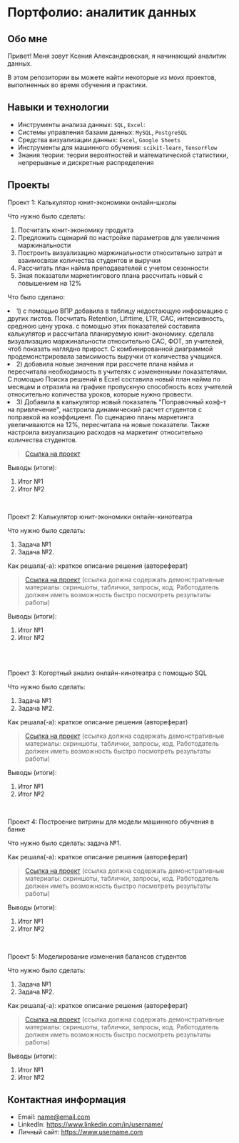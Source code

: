 # Портфолио: аналитик данных

## Обо мне 

Привет! Меня зовут Ксения Александровская, я начинающий аналитик данных. 

В этом репозитории вы можете найти некоторые из моих проектов, выполненных во время обучения и практики.
<br>

## Навыки и технологии
- Инструменты анализа данных: ``SQL``, ``Excel``: 
- Системы управления базами данных: ``MySQL``, ``PostgreSQL``
- Средства визуализации данных: ``Excel``, ``Google Sheets``
- Инструменты для машинного обучения: ``scikit-learn``, ``TensorFlow``
- Знания теории: теории вероятностей и математической статистики, непрерывные и дискретные распределения



## Проекты
<p> Проект 1: Калькулятор юнит-экономики онлайн-школы</p>
<p>Что нужно было сделать:<p>
<ol>
  <li> Посчитать юнит-экономику продукта </li>
  <li>Предложить сценарий по настройке параметров для увеличения маржинальности</li>
  <li> Построить визуализацию маржинальности относительно затрат и взаимосвязи количества студентов и выручки </li>
  <li> Рассчитать план найма преподавателей с учетом сезонности  </li>
  <li> Зная показатели маркетингового плана рассчитать новый с повышением на 12% </li>
</ol>

<p>Что было сделано:  <li> 1) с помощью ВПР добавила в таблицу недостающую информацию с других листов. Посчитать Retention, Lifrtime, LTR, CAC, интенсивность, среднюю цену урока. с помощью этих показателей составила калькулятор и рассчитала планируемую юнит-экономику. сделала визуализацию маржинальности относительно CAC, ФОТ, зп учителей, чтоб показать наглядно прирост. С комбинированной диаграммой продемонстрировала зависимость выручки от количества учащихся. </li>
   <li> 2) добавила новые значения при рассчете плана найма и пересчитала необходимость в учителях с измененными показателями. С помощью Поиска решений в Ecxel составила новый план найма по месяцам и отразила на графике пропускную способность всех учителей относительно количества уроков, которые нужно провести. </li>
   <li> 3) Добавила в калькулятор новый показатель "Поправочный коэф-т на привлечение", настроила динамический расчет студентов с поправкой на коэффициент. По сценарию планы маркетинга увеличиваются на 12%, пересчитала на новые показатели. Также настроила визуализацию расходов на маркетинг относительно количества студентов. <p>

> <a href="https://docs.google.com/spreadsheets/d/1B_nEcmXoKQ-nBAUDitUMaSa69cT8Fv8Z/edit#gid=1615393483">Ссылка на проект</a>


</a>
 

<p>Выводы (итоги):<p>
<ol>
  <li>Итог №1</li>
  <li>Итог №2</li>
</ol>
<br> 

<p> Проект 2: Калькулятор юнит-экономики онлайн-кинотеатра</p>
<p>Что нужно было сделать:<p>
<ol>
  <li>Задача №1</li>
  <li>Задача №2.</li>
</ol>

<p>Как решала(-а): краткое описание решения (автореферат)<p>

> <a href="https://drive.google.com/drive/folders/11HcEeqniyrCMjuwHZ0GLysX0A2SEv-_x">Ссылка на проект</a>
 (ссылка должна содержать демонстративные материалы: скриншоты, таблички, запросы, код. Работодатель должен иметь возможность быстро посмотреть результаты работы)
 
<p>Выводы (итоги):<p>
<ol>
  <li>Итог №1</li>
  <li>Итог №2</li>
</ol>
<br> 

<br> 
<p> Проект 3: Когортный анализ онлайн-кинотеатра с помощью SQL</p>
<p>Что нужно было сделать:<p>
<ol>
  <li>Задача №1</li>
  <li>Задача №2.</li>
</ol>

<p>Как решала(-а): краткое описание решения (автореферат)<p>
  
> <a href="https://drive.google.com/drive/folders/1wdD-mfSeIsHWgrMLJz8Tv_ClAuP_EAOQ?usp=sharing">Ссылка на проект</a>
(ссылка должна содержать демонстративные материалы: скриншоты, таблички, запросы, код. Работодатель должен иметь возможность быстро посмотреть результаты работы)

  <p>Выводы (итоги):<p>
<ol>
  <li>Итог №1</li>
  <li>Итог №2</li>
</ol>

<br> 
<p>Проект 4: Построение витрины для модели машинного обучения в банке </p> 
<p>Что нужно было сделать: задача №1.<p>
  
<p>Как решала(-а): краткое описание решения (автореферат)<p>

> <a href="https://drive.google.com/drive/folders/1QOk5AAh6x7jK_yHgfKI2sUFYR7AWUi5u">Ссылка на проект</a>
(ссылка должна содержать демонстративные материалы: скриншоты, таблички, запросы, код. Работодатель должен иметь возможность быстро посмотреть результаты работы)
  
 <p>Выводы (итоги):<p>
<ol>
  <li>Итог №1</li>
  <li>Итог №2</li>
</ol>
<br> 


<p>Проект 5: Моделирование изменения балансов студентов</p> 
<p>Что нужно было сделать:<p>
<ol>
  <li>Задача №1</li>
  <li>Задача №2.</li>
</ol>

<p>Как решала(-а): краткое описание решения (автореферат)<p>

> <a href="https://github.com/Skyproportfolio/data-analytics-5month/blob/main/Проект%205.xlsx">Ссылка на проект</a>
(ссылка должна содержать демонстративные материалы: скриншоты, таблички, запросы, код. Работодатель должен иметь возможность быстро посмотреть результаты работы)
 
 <p>Выводы (итоги):<p>
<ol>
  <li>Итог №1</li>
  <li>Итог №2</li>
</ol>

## Контактная информация
- Email: name@email.com
- LinkedIn: https://www.linkedin.com/in/username/
- Личный сайт: https://www.username.com
